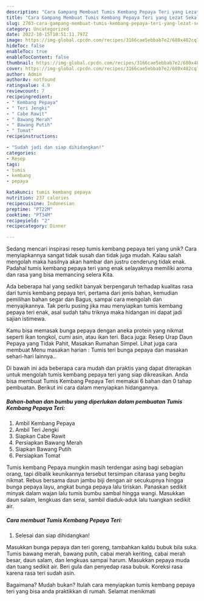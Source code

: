 ```yaml
---
description: "Cara Gampang Membuat Tumis Kembang Pepaya Teri yang Lezat Sekali"
title: "Cara Gampang Membuat Tumis Kembang Pepaya Teri yang Lezat Sekali"
slug: 2703-cara-gampang-membuat-tumis-kembang-pepaya-teri-yang-lezat-sekali
category: Uncategorized
date: 2022-10-15T10:51:11.797Z
image: https://img-global.cpcdn.com/recipes/3166cae5ebbab7e2/680x482cq70/tumis-kembang-pepaya-teri-foto-resep-utama.jpg
hideToc: false
enableToc: true
enableTocContent: false
thumbnail: https://img-global.cpcdn.com/recipes/3166cae5ebbab7e2/680x482cq70/tumis-kembang-pepaya-teri-foto-resep-utama.jpg
cover: https://img-global.cpcdn.com/recipes/3166cae5ebbab7e2/680x482cq70/tumis-kembang-pepaya-teri-foto-resep-utama.jpg
author: Admin
authorAv: notfound
ratingvalue: 4.9
reviewcount: 7
recipeingredient:
- " Kembang Pepaya"
- " Teri Jengki"
- " Cabe Rawit"
- " Bawang Merah"
- " Bawang Putih"
- " Tomat"
recipeinstructions:

- "Sudah jadi dan siap dihidangkan!"
categories:
- Resep
tags:
- tumis
- kembang
- pepaya

katakunci: tumis kembang pepaya 
nutrition: 237 calories
recipecuisine: Indonesian
preptime: "PT22M"
cooktime: "PT34M"
recipeyield: "2"
recipecategory: Dinner

---
```





Sedang mencari inspirasi resep tumis kembang pepaya teri yang unik? Cara menyiapkannya sangat tidak susah dan tidak juga mudah. Kalau salah mengolah maka hasilnya akan hambar dan justru cenderung tidak enak. Padahal tumis kembang pepaya teri yang enak selayaknya memiliki aroma dan rasa yang bisa memancing selera Kita.





Ada beberapa hal yang sedikit banyak berpengaruh terhadap kualitas rasa dari tumis kembang pepaya teri, pertama dari jenis bahan, kemudian pemilihan bahan segar dan Bagus, sampai cara mengolah dan menyajikannya. Tak perlu pusing jika mau menyiapkan tumis kembang pepaya teri enak,      asal sudah tahu triknya maka hidangan ini dapat jadi sajian istimewa.














Kamu bisa memasak bunga pepaya dengan aneka protein yang nikmat seperti ikan tongkol, cumi asin, atau ikan teri. Baca juga: Resep Urap Daun Pepaya yang Tidak Pahit, Masakan Rumahan Simpel. Lihat juga cara membuat Menu masakan harian : Tumis teri bunga pepaya dan masakan sehari-hari lainnya..






Di bawah ini ada beberapa cara mudah dan praktis yang dapat diterapkan untuk mengolah tumis kembang pepaya teri yang siap dikreasikan. Anda bisa membuat Tumis Kembang Pepaya Teri memakai 6 bahan dan 0 tahap pembuatan. Berikut ini cara dalam menyiapkan hidangannya.

<!--inarticleads1-->

##### Bahan-bahan dan bumbu yang diperlukan dalam pembuatan Tumis Kembang Pepaya Teri:

1. Ambil  Kembang Pepaya
1. Ambil  Teri Jengki
1. Siapkan  Cabe Rawit
1. Persiapkan  Bawang Merah
1. Siapkan  Bawang Putih
1. Persiapkan  Tomat


Tumis kembang Pepaya mungkin masih terdengar asing bagi sebagian orang, tapi dibalik keunikannya tersebut tersimpan citarasa yang begitu nikmat. Rebus bersama daun jambu biji dengan air secukupnya hingga bunga pepaya layu, angkat bunga pepaya lalu tiriskan. Panaskan sedikit minyak dalam wajan lalu tumis bumbu sambal hingga wangi. Masukkan daun salam, lengkuas dan serai, sambil diaduk-aduk lalu tuangkan sedikit air. 

<!--inarticleads2-->

##### Cara membuat Tumis Kembang Pepaya Teri:


1. Selesai dan siap dihidangkan!

Masukkan bunga pepaya dan teri goreng, tambahkan kaldu bubuk bila suka. Tumis bawang merah, bawang putih, cabai merah keriting, cabai merah besar, daun salam, dan lengkuas sampai harum. Masukkan pepaya muda dan tuang sedikit air. Beri gula dan penyedap rasa bubuk. Koreksi rasa karena rasa teri sudah asin. 

Bagaimana? Mudah bukan? Itulah cara menyiapkan tumis kembang pepaya teri yang bisa anda praktikkan di rumah. Selamat menikmati
